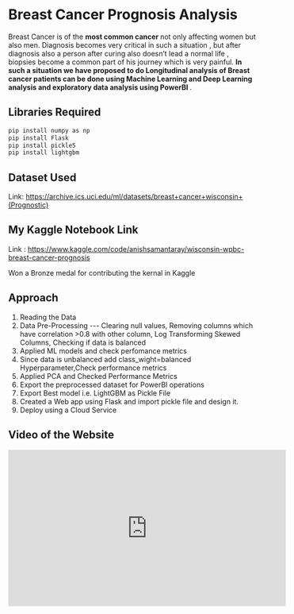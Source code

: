 # Breast Cancer Prognosis Analysis 

  Breast Cancer is of the <strong> most common cancer </strong> not only affecting women but also men. Diagnosis becomes very critical in such a situation  ,
  but after diagnosis also a person after curing also doesn’t lead a normal life , biopsies become a common part of his journey which is very painful. 
  <strong>In such a situation we have proposed to do Longitudinal analysis of Breast cancer patients can be done using Machine Learning and Deep Learning analysis 
  and exploratory data analysis using PowerBI </strong>.
  
## Libraries Required

```bash
pip install numpy as np
pip install Flask
pip install pickle5
pip install lightgbm
```
## Dataset Used

Link: https://archive.ics.uci.edu/ml/datasets/breast+cancer+wisconsin+(Prognostic)

## My Kaggle Notebook Link

Link : https://www.kaggle.com/code/anishsamantaray/wisconsin-wpbc-breast-cancer-prognosis

Won a Bronze medal for contributing the kernal in Kaggle

## Approach

1. Reading the Data
2. Data Pre-Processing --- Clearing null values, Removing columns which have correlation >0.8 with other column, Log Transforming Skewed Columns, Checking if data is balanced 
3. Applied ML models and check perfomance metrics
4. Since data is unbalanced add class_wight=balanced Hyperparameter,Check performance metrics 
5. Applied PCA and Checked Performance Metrics
6. Export the preprocessed dataset for PowerBI operations
7. Export Best model i.e. LightGBM as Pickle File
8. Created a Web app using Flask and import pickle file and design it.
9. Deploy using a Cloud Service

## Video of the Website

<iframe width="560" height="315" src="https://www.youtube.com/embed/i-nkbo0cOv0" title="YouTube video player" frameborder="0" allow="accelerometer; autoplay; clipboard-write; encrypted-media; gyroscope; picture-in-picture; web-share" allowfullscreen></iframe>


